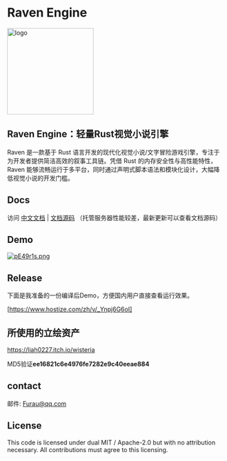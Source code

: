 # Raven Engine
<img src="https://s21.ax1x.com/2025/04/12/pERffsK.png" width="200" alt="logo">

## Raven Engine：轻量Rust视觉小说引擎
Raven 是一款基于 Rust 语言开发的现代化视觉小说/文字冒险游戏引擎，专注于为开发者提供简洁高效的叙事工具链。凭借 Rust 的内存安全性与高性能特性，Raven 能够流畅运行于多平台，同时通过声明式脚本语法和模块化设计，大幅降低视觉小说的开发门槛。
## Docs
访问 [中文文档](https://doc.raven.rs/ "中文文档") | [文档源码](/docs "文档源码") 
（托管服务器性能较差，最新更新可以查看文档源码）
## Demo
[![pE49r1s.png](https://s21.ax1x.com/2025/04/18/pE49r1s.png)](https://imgse.com/i/pE49r1s)

## Release
下面是我准备的一份编译后Demo，方便国内用户直接查看运行效果。

[https://www.hostize.com/zh/v/_Ynpj6G6oI]


## 所使用的立绘资产

https://liah0227.itch.io/wisteria

MD5验证**ee16821c6e4976fe7282e9c40eeae884**

## contact
邮件: Furau@qq.com

## License
This code is licensed under dual MIT / Apache-2.0 but with no attribution necessary. All contributions must agree to this licensing.